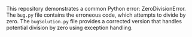 This repository demonstrates a common Python error: ZeroDivisionError.  The `bug.py` file contains the erroneous code, which attempts to divide by zero. The `bugSolution.py` file provides a corrected version that handles potential division by zero using exception handling.